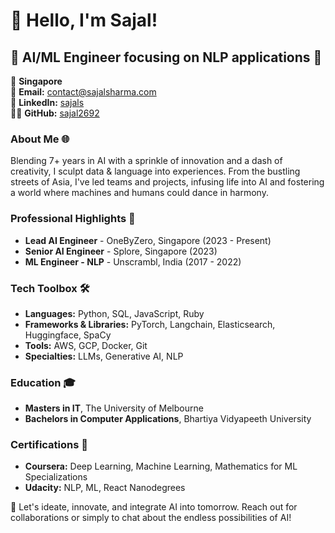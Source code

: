 # 👋 Hello, I'm Sajal!

## 🚀 AI/ML Engineer focusing on NLP applications 📖

📍 **Singapore**  
📧 **Email:** [contact@sajalsharma.com](mailto:contact@sajalsharma.com)  
🔗 **LinkedIn:** [sajals](https://linkedin.com/in/sajals)  
👨‍💻 **GitHub:** [sajal2692](https://github.com/sajal2692)


### About Me 🌐
Blending 7+ years in AI with a sprinkle of innovation and a dash of creativity, I sculpt data & language into experiences. From the bustling streets of Asia, I've led teams and projects, infusing life into AI and fostering a world where machines and humans could dance in harmony.



### Professional Highlights 🌟
- **Lead AI Engineer** - OneByZero, Singapore (2023 - Present)
- **Senior AI Engineer** - Splore, Singapore (2023)
- **ML Engineer - NLP** - Unscrambl, India (2017 - 2022)


### Tech Toolbox 🛠️
- **Languages:** Python, SQL, JavaScript, Ruby
- **Frameworks & Libraries:** PyTorch, Langchain, Elasticsearch, Huggingface, SpaCy
- **Tools:** AWS, GCP, Docker, Git
- **Specialties:** LLMs, Generative AI, NLP

### Education 🎓
- **Masters in IT**, The University of Melbourne
- **Bachelors in Computer Applications**, Bhartiya Vidyapeeth University

### Certifications 📜
- **Coursera:** Deep Learning, Machine Learning, Mathematics for ML Specializations
- **Udacity:** NLP, ML, React Nanodegrees

🔗 Let's ideate, innovate, and integrate AI into tomorrow. Reach out for collaborations or simply to chat about the endless possibilities of AI!

